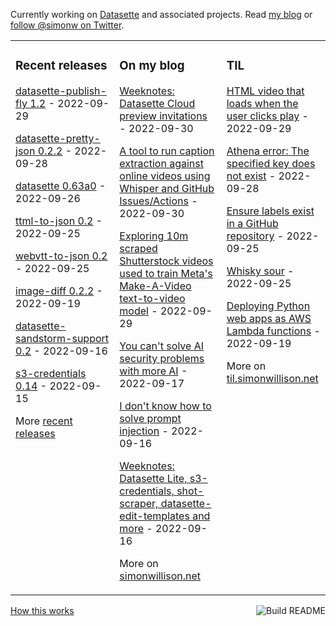 Currently working on [Datasette](https://datasette.io/) and associated projects. Read [my blog](https://simonwillison.net/) or [follow @simonw on Twitter](https://twitter.com/simonw).

<table><tr><td valign="top" width="33%">

### Recent releases
<!-- recent_releases starts -->
[datasette-publish-fly 1.2](https://github.com/simonw/datasette-publish-fly/releases/tag/1.2) - 2022-09-29

[datasette-pretty-json 0.2.2](https://github.com/simonw/datasette-pretty-json/releases/tag/0.2.2) - 2022-09-28

[datasette 0.63a0](https://github.com/simonw/datasette/releases/tag/0.63a0) - 2022-09-26

[ttml-to-json 0.2](https://github.com/simonw/ttml-to-json/releases/tag/0.2) - 2022-09-25

[webvtt-to-json 0.2](https://github.com/simonw/webvtt-to-json/releases/tag/0.2) - 2022-09-25

[image-diff 0.2.2](https://github.com/simonw/image-diff/releases/tag/0.2.2) - 2022-09-19

[datasette-sandstorm-support 0.2](https://github.com/simonw/datasette-sandstorm-support/releases/tag/0.2) - 2022-09-16

[s3-credentials 0.14](https://github.com/simonw/s3-credentials/releases/tag/0.14) - 2022-09-15
<!-- recent_releases ends -->
More [recent releases](https://github.com/simonw/simonw/blob/main/releases.md)
</td><td valign="top" width="34%">

### On my blog
<!-- blog starts -->
[Weeknotes: Datasette Cloud preview invitations](http://simonwillison.net/2022/Sep/30/datasette-cloud/) - 2022-09-30

[A tool to run caption extraction against online videos using Whisper and GitHub Issues/Actions](http://simonwillison.net/2022/Sep/30/action-transcription/) - 2022-09-30

[Exploring 10m scraped Shutterstock videos used to train Meta's Make-A-Video text-to-video model](http://simonwillison.net/2022/Sep/29/webvid/) - 2022-09-29

[You can't solve AI security problems with more AI](http://simonwillison.net/2022/Sep/17/prompt-injection-more-ai/) - 2022-09-17

[I don't know how to solve prompt injection](http://simonwillison.net/2022/Sep/16/prompt-injection-solutions/) - 2022-09-16

[Weeknotes: Datasette Lite, s3-credentials, shot-scraper, datasette-edit-templates and more](http://simonwillison.net/2022/Sep/16/weeknotes/) - 2022-09-16
<!-- blog ends -->
More on [simonwillison.net](https://simonwillison.net/)
</td><td valign="top" width="33%">

### TIL
<!-- tils starts -->
[HTML video that loads when the user clicks play](https://til.simonwillison.net/html/video-preload-none) - 2022-09-29

[Athena error: The specified key does not exist](https://til.simonwillison.net/aws/athena-key-does-not-exist) - 2022-09-28

[Ensure labels exist in a GitHub repository](https://til.simonwillison.net/github-actions/ensure-labels) - 2022-09-25

[Whisky sour](https://til.simonwillison.net/cocktails/whisky-sour) - 2022-09-25

[Deploying Python web apps as AWS Lambda functions](https://til.simonwillison.net/awslambda/asgi-mangum) - 2022-09-19
<!-- tils ends -->
More on [til.simonwillison.net](https://til.simonwillison.net/)
</td></tr></table>

<a href="https://github.com/simonw/simonw/actions"><img src="https://github.com/simonw/simonw/workflows/Build%20README/badge.svg" align="right" alt="Build README"></a> <a href="https://simonwillison.net/2020/Jul/10/self-updating-profile-readme/">How this works</a>
